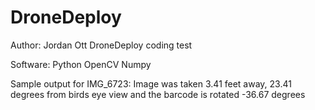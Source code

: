 # DroneDeploy
Author: Jordan Ott
DroneDeploy coding test

Software:
Python
OpenCV
Numpy

Sample output for IMG_6723:
Image was taken 3.41 feet away, 23.41 degrees from birds eye view and the barcode is rotated -36.67 degrees
